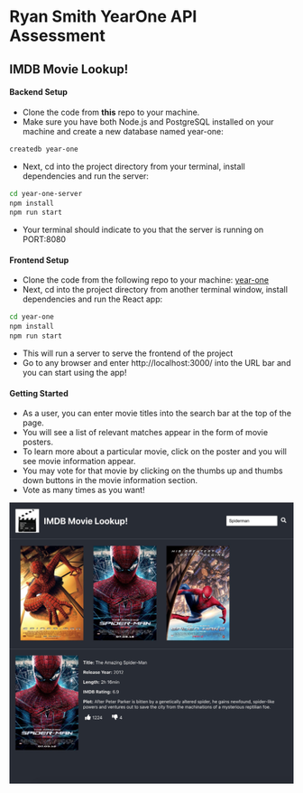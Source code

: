 # Ryan Smith YearOne API Assessment
## IMDB Movie Lookup!

#### Backend Setup

- Clone the code from **this** repo to your machine.
- Make sure you have both Node.js and PostgreSQL installed on your machine and create a new database named year-one:

```zsh
createdb year-one
```
- Next, cd into the project directory from your terminal, install dependencies and run the server:

```zsh
cd year-one-server
npm install
npm run start
```

- Your terminal should indicate to you that the server is running on PORT:8080

#### Frontend Setup

- Clone the code from the following repo to your machine: [year-one](https://github.com/ryanpsmith26/year-one)
- Next, cd into the project directory from another terminal window, install dependencies and run the React app:

```zsh
cd year-one
npm install
npm run start
```

- This will run a server to serve the frontend of the project
- Go to any browser and enter http://localhost:3000/ into the URL bar and you can start using the app!

#### Getting Started

- As a user, you can enter movie titles into the search bar at the top of the page.
- You will see a list of relevant matches appear in the form of movie posters.
- To learn more about a particular movie, click on the poster and you will see movie information appear.
- You may vote for that movie by clicking on the thumbs up and thumbs down buttons in the movie information section.
- Vote as many times as you want!

![Snapshot of App](app-snapshot.jpeg)